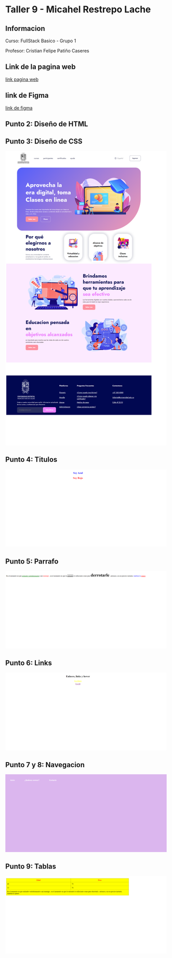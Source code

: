 <h1>Taller 9 - Micahel Restrepo Lache</h1>
<h2>Informacion</h2>
<p>Curso: FullStack Basico - Grupo 1</p>
<p>Profesor: Cristian Felipe Patiño Caseres</p>
<h2>Link de la pagina web</h2>
<a href="https://gitprogramaer.github.io/taller-9-full-stack/">link pagina web</a>

<h2>link de Figma</h2>
<a href="https://www.figma.com/file/HuEK4GQCgMpasT2uSAXz56/Michael-Restrepo-Lache?type=design&node-id=0%3A1&mode=design&t=U2XOzpjCE2xRzfjk-1">link de figma</a>

<h2>Punto 2: Diseño de HTML</h2>

<h2>Punto 3: Diseño de CSS</h2>
<img src="public/images/punto-3.png" alt="punto 3">
<h2>Punto 4: Titulos</h2>
<img src="./public/images/punto-4.png" alt="punto 4">
<h2>Punto 5: Parrafo</h2>
<img src="./public/images/punto-5.png" alt="punto 5">
<h2>Punto 6: Links</h2>
<img src="./public/images/punto-6.png" atl="punto 6">
<h2>Punto 7 y 8: Navegacion</h2>
<img src="./public/images/punto-7-8.png" alt="punto 7-8">
<h2>Punto 9: Tablas</h2>
<img src="./public/images/punto-9.png" alt="punto 9">